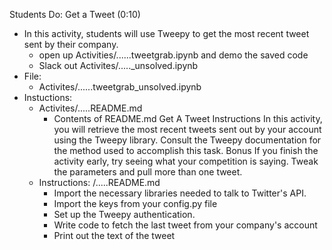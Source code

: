 Students Do: Get a Tweet (0:10)
* In this activity, students will use Tweepy to get the most recent tweet sent by their company.
	- open up Activities/......tweetgrab.ipynb and demo the saved code
	- Slack out Activites/....._unsolved.ipynb
* File:
	- Activites/......tweetgrab_unsolved.ipynb
* Instuctions:
	- Activites/.....README.md
		+ Contents of README.md
			Get A Tweet
			Instructions
			In this activity, you will retrieve the most recent tweets sent out by your account using the Tweepy library.
			Consult the Tweepy documentation for the method used to accomplish this task.
				Bonus
					If you finish the activity early, try seeing what your competition is saying.  Tweak the parameters and pull more than one tweet.
	- Instructions: /.....README.md
		+ Import the necessary libraries needed to talk to Twitter's API.
		+ Import the keys from your config.py file
		+ Set up the Tweepy authentication.
		+ Write code to fetch the last tweet from your company's account
		+ Print out the text of the tweet